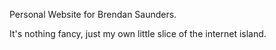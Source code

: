 Personal Website for Brendan Saunders.

It's nothing fancy, just my own little slice of the internet island.
